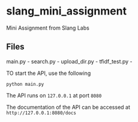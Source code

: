 # slang_mini_assignment
 Mini Assignment from Slang Labs

## Files

main.py  - 
search.py - 
upload_dir.py -
tfidf_test.py - 
 
 
TO start the API, use the following 

```
python main.py
```

The API runs on `127.0.0.1` at port `8080`

The documentation of the API can be accessed at `http://127.0.0.1:8080/docs`
